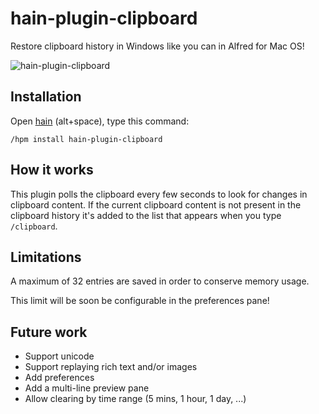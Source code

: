 # hain-plugin-clipboard
Restore clipboard history in Windows like you can in Alfred for Mac OS!

![hain-plugin-clipboard](https://cloud.githubusercontent.com/assets/1255926/14877209/cbc39750-0d4d-11e6-9a36-de50526ba813.png)

## Installation

Open [hain](https://github.com/appetizermonster/hain) (alt+space), type this command: 
```
/hpm install hain-plugin-clipboard
```

## How it works

This plugin polls the clipboard every few seconds to look for changes in clipboard content.
If the current clipboard content is not present in the clipboard history it's added to the list that appears when you type `/clipboard`.

## Limitations

A maximum of 32 entries are saved in order to conserve memory usage.

This limit will be soon be configurable in the preferences pane!

## Future work

- Support unicode
- Support replaying rich text and/or images
- Add preferences
- Add a multi-line preview pane
- Allow clearing by time range (5 mins, 1 hour, 1 day, ...)
